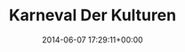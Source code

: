 ---
title:		"Karneval Der Kulturen"
type:		"photos"
mediatype:		"upload"
location:		"Berlin, Germany"
date:		"2014-06-07 17:29:11+00:00"
album:		"events"
filename:		"karneval-der-kulturen-dress.md"
series:		"karneval"
cl_public_id:		"events/karneval-der-kulturen-dress"
cl_version:		1497002574
format:		"tiff"
bytes:		1946768
width:		810
height:		1440
colours:
- "#ACC0C9"
- "#7CACC0"
- "#2C3F22"
- "#333F1F"
- "#506C41"
- "#6D5343"
- "#4E7789"
- "#5E703F"
- "#7B898C"
- "#877872"
- "#2F2E2A"
- "#7C867E"
- "#C5CBD7"
- "#423025"
- "#D0C2BC"
- "#1C262C"
- "#2C3231"
- "#7E8073"
- "#1E1E21"
- "#353020"
- "#7C8241"
- "#74654B"
- "#AFB8B2"
- "#777C87"
- "#1D232C"
- "#CFD1B8"
exposure_mode:		"Auto"
program:		"Aperture-priority AE"
aperture:		"1.4"
focal_length:		"50.0 mm"
iso:		"100"
shutter_speed:		"1/1000"
metering:		"Multi-segment"
flash:		"Off, Did not fire"
white_balance:		"As Shot"
colour_temp:		"5950"
has_crop:		"false"
orientation:		"Horizontal (normal)"
camera_model:		"NIKON D800"
lens_info:		"Nikon Nikkor 50mm f/1.4"
artist:		"No artist info"
x_resolution:		"300"
y_resolution:		"300"
---